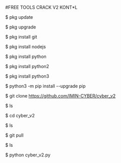 #FREE TOOLS CRACK V2 KONT*L


$ pkg update

$ pkg upgrade

$ pkg install git

$ pkg install nodejs

$ pkg install python

$ pkg install python2

$ pkg install python3

$ python3 -m pip install --upgrade pip

$ git clone https://github.com/IMIN-CYBER/cyber_v2

$ ls

$ cd cyber_v2

$ ls

$ git pull

$ ls

$ python cyber_v2.py


